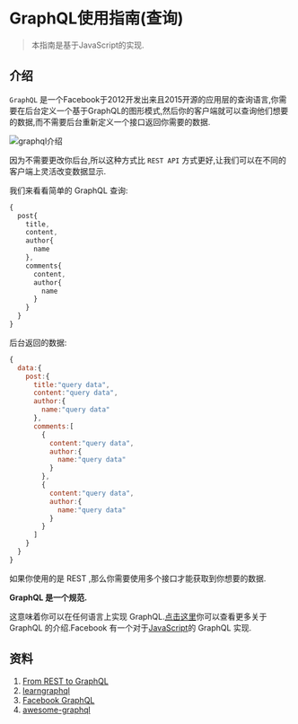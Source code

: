 # GraphQL使用指南(查询)

> 本指南是基于JavaScript的实现.

## 介绍

`GraphQL` 是一个Facebook于2012开发出来且2015开源的应用层的查询语言,你需要在后台定义一个基于GraphQL的图形模式,然后你的客户端就可以查询他们想要的数据,而不需要后台重新定义一个接口返回你需要的数据.

![graphql介绍](http://ww3.sinaimg.cn/large/006y8lVagw1face0i49unj31kw0wxmzx.jpg)

因为不需要更改你后台,所以这种方式比 `REST API` 方式更好,让我们可以在不同的客户端上灵活改变数据显示.

我们来看看简单的 GraphQL 查询:

```js
{
  post{
    title,
    content,
    author{
      name
    },
    comments{
      content,
      author{
        name
      }
    }
  }
}
```

后台返回的数据:

```js
{
  data:{
    post:{
      title:"query data",
      content:"query data",
      author:{
        name:"query data"
      },
      comments:[
        {
          content:"query data",
          author:{
            name:"query data"
          }
        },
        {
          content:"query data",
          author:{
            name:"query data"
          }
        }
      ]
    }
  }
}
```

如果你使用的是 REST ,那么你需要使用多个接口才能获取到你想要的数据.

**GraphQL 是一个规范.**

这意味着你可以在任何语言上实现 GraphQL.[点击这里](http://facebook.github.io/graphql/)你可以查看更多关于 GraphQL 的介绍.Facebook 有一个对于[JavaScript](https://github.com/graphql/graphql-js)的 GraphQL 实现.


## 资料

1. [From REST to GraphQL](https://0x2a.sh/from-rest-to-graphql-b4e95e94c26b#.o5wtsc878)
2. [learngraphql](https://learngraphql.com)
3. [Facebook GraphQL](https://facebook.github.io/graphql/)
4. [awesome-graphql](https://github.com/chentsulin/awesome-graphql)

